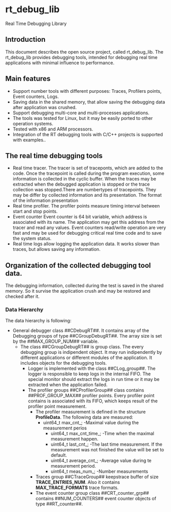 # rt_debug_lib
Real Time Debugging Library

## Introduction
This document describes the open source project, called rt_debug_lib. The rt_debug_lib provides debugging tools, intended for debugging real time applications with minimal influence to performance. 

## Main features
* Support number tools with different purposes: Traces, Profilers points, Event counters, Logs.
* Saving data in the shared memory, that allow saving the debugging data after application was crushed.
* Support debugging multi-core and multi-processes applications.
* The tools was tested for Linux, but it may be easily ported to other operation systems.
* Tested with x86 and ARM processors.
* Integration of the RT debugging tools with C/C++ projects is supported with examples..  

## The real time debugging tools
* Real time tracer. The tracer is set of traceponts, which are added to the code. Once the tracepoint is called during the program execution, some information is collected in the cyclic buffer. When the traces may be extracted when the debugged application is stopped or the trace collection was stopped.There are numbertypes of tracepoints. They may be differ by collected information and its presentation. The format of the information presentation 
* Real time profiler. The profiler points measure timing interval between start and stop points.
* Event counter Event counter is 64 bit variable, which address is associated with its name. The application may get this address from the tracer and read any values. Event counters read/write operation are very fast and may be used for debugging critical real time code and to save the system status.
* Real time logs allow logging the application data. It works slower than traces, but allows saving any information.

## Organization of the collected debugging tool data.
The debugging information, collected during the test is saved in the shared memory. So it survise the application crush and may be restored and checked after it.
### Data Hierarchy
The data hierarchy is following:
* General debugger class ##CDebugRT##. It contains array of the Debugging groups of type ##CGroupDebugRT##. The array size is set by the ##MAX_GROUP_NUM## variable.
  * The class ##CGroupDebugRT## is group class. The every debugging group is indipendent object. It may run indipendently by different applications or different modules of the application. It includes objects for the debugging tools.
    * Logger is implemented with the class ##CLog_group##. The logger is responsible to keep logs in the internal FIFO. The special monitor should extract the logs in run time or it may be extracted when the application failed.
    * The profiler groups ##CProfilerGroup## class contains ##PROF_GROUP_MAX## profiler points. Every profiler point contains is associated with its FIFO, which keeps result of the profiler point measurement.
      * The profiler measurement is defined in the structure **ProfileData**. The following data are measured:
        * uint64_t max_cnt_;        -Maximal value during the measurement perios
	      * uint64_t max_cnt_time_;   -Time when the maximal measurement happen.
	      * uint64_t last_cnt_;       -The last time measurement. If the measurement was not finished the value will be set  to default.
	      * uint64_t average_cnt_;    -Average value during te measurement period.
	      * uint64_t meas_num_;       -Number measurements
      * Traces group ##CTraceGroup## keepstrace buffer of size **TRACE_ENTRIES_NUM**. Also it contains **MAX_TRACE_FORMATS** trace formats.
      * The event counter group class ##CRT_counter_grp## contains ##NUM_COUNTERS## event counter objects of type ##RT_counter##.

